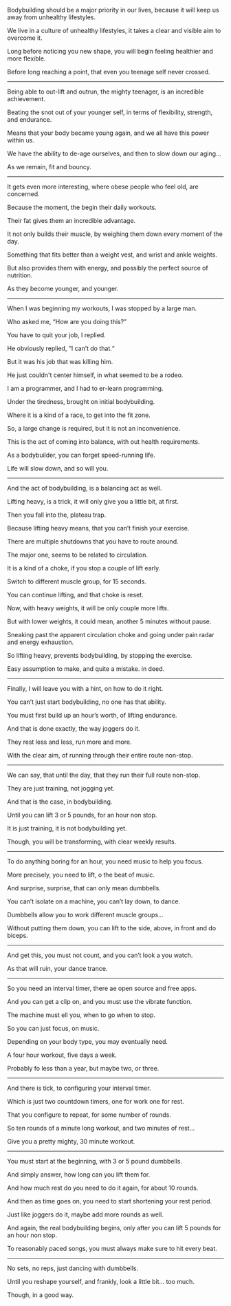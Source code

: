 Bodybuilding should be a major priority in our lives,
because it will keep us away from unhealthy lifestyles.

We live in a culture of unhealthy lifestyles,
it takes a clear and visible aim to overcome it.

Long before noticing you new shape,
you will begin feeling healthier and more flexible.

Before long reaching a point,
that even you teenage self never crossed.

---

Being able to out-lift and outrun,
the mighty teenager, is an incredible achievement.

Beating the snot out of your younger self,
in terms of flexibility, strength, and endurance.

Means that your body became young again,
and we all have this power within us.

We have the ability to de-age ourselves,
and then to slow down our aging…

As we remain,
fit and bouncy.

---

It gets even more interesting,
where obese people who feel old, are concerned.

Because the moment,
the begin their daily workouts.

Their fat gives them
an incredible advantage.

It not only builds their muscle,
by weighing them down every moment of the day.

Something that fits better than a weight vest,
and wrist and ankle weights.

But also provides them with energy,
and possibly the perfect source of nutrition.

As they become younger,
and younger.

---

When I was beginning my workouts,
I was stopped by a large man.

Who asked me,
“How are you doing this?”

You have to quit your job,
I replied.

He obviously replied,
“I can’t do that.“

But it was his job
that was killing him.

He just couldn't center himself,
in what seemed to be a rodeo.

I am a programmer,
and I had to er-learn programming.

Under the tiredness,
brought on initial bodybuilding.

Where it is a kind of a race,
to get into the fit zone.

So, a large change is required,
but it is not an inconvenience.

This is the act of coming into balance,
with out health requirements.

As a bodybuilder,
you can forget speed-running life.

Life will slow down,
and so will you.

---

And the act of bodybuilding,
is a balancing act as well.

Lifting heavy, is a trick,
it will only give you a little bit, at first.

Then you fall into the,
plateau trap.

Because lifting heavy means,
that you can’t finish your exercise.

There are multiple shutdowns
that you have to route around.

The major one,
seems to be related to circulation.

It is a kind of a choke,
if you stop a couple of lift early.

Switch to different muscle group,
for 15 seconds.

You can continue lifting,
and that choke is reset.

Now, with heavy weights,
it will be only couple more lifts.

But with lower weights,
it could mean, another 5 minutes without pause.

Sneaking past the apparent circulation choke
and going under pain radar and energy exhaustion.

So lifting heavy,
prevents bodybuilding, by stopping the exercise.

Easy assumption to make,
and quite a mistake. in deed.

---

Finally, I will leave you with a hint,
on how to do it right.

You can’t just start bodybuilding,
no one has that ability.

You must first build up an hour’s worth,
of lifting endurance.

And that is done exactly,
the way joggers do it.

They rest less and less,
run more and more.

With the clear aim,
of running through their entire route non-stop.

---

We can say, that until the day,
that they run their full route non-stop.

They are just training,
not jogging yet.

And that is the case,
in bodybuilding.

Until you can lift 3 or 5 pounds,
for an hour non stop.

It is just training,
it is not bodybuilding yet.

Though, you will be transforming,
with clear weekly results.

---

To do anything boring for an hour,
you need music to help you focus.

More precisely, you need to lift,
o the beat of music.

And surprise, surprise,
that can only mean dumbbells.

You can’t isolate on a machine,
you can’t lay down, to dance.

Dumbbells allow you
to work different muscle groups…

Without putting them down,
you can lift to the side, above, in front and do biceps.

---

And get this, you must not count,
and you can’t look a you watch.

As that will ruin,
your dance trance.

---

So you need an interval timer,
there ae open source and free apps.

And you can get a clip on,
and you must use the vibrate function.

The machine must ell you,
when to go when to stop.

So you can just focus,
on music.

Depending on your body type,
you may eventually need.

A four hour workout,
five days a week.

Probably fo less than a year,
but maybe two, or three.

---

And there is tick,
to configuring your interval timer.

Which is just two countdown timers,
one for work one for rest.

That you configure to repeat,
for some number of rounds.

So ten rounds of a minute long workout,
and two minutes of rest…

Give you a pretty mighty,
30 minute workout.

---

You must start at the beginning,
with 3 or 5 pound dumbbells.

And simply answer,
how long can you lift them for.

And how much rest do you need to do it again,
for about 10 rounds.

And then as time goes on,
you need to start shortening your rest period.

Just like joggers do it,
maybe add more rounds as well.

And again, the real bodybuilding begins,
only after you can lift 5 pounds for an hour non stop.

To reasonably paced songs,
you must always make sure to hit every beat.

---

No sets, no reps,
just dancing with dumbbells.

Until you reshape yourself,
and frankly, look a little bit… too much.

Though,
in a good way.
